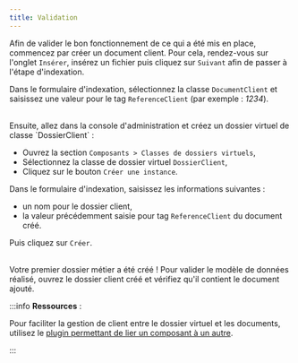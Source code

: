 ```yaml
---
title: Validation
---
```


Afin de valider le bon fonctionnement de ce qui a été mis en place, commencez par créer un document client.
Pour cela, rendez-vous sur l'onglet `Insérer`, insérez un fichier puis cliquez sur `Suivant` afin de passer à l'étape d'indexation.

Dans le formulaire d'indexation, sélectionnez la classe `DocumentClient` et saisissez une valeur pour le tag `ReferenceClient` (par exemple : _1234_).

<br/>
Ensuite, allez dans la console d'administration et créez un dossier virtuel de classe `DossierClient` :

* Ouvrez la section `Composants > Classes de dossiers virtuels`,
* Sélectionnez la classe de dossier virtuel `DossierClient`,
* Cliquez sur le bouton `Créer une instance`.

Dans le formulaire d'indexation, saisissez les informations suivantes :

* un nom pour le dossier client,
* la valeur précédemment saisie pour tag `ReferenceClient` du document créé.

Puis cliquez sur `Créer`.

<br/>
Votre premier dossier métier a été créé !
Pour valider le modèle de données réalisé, ouvrez le dossier client créé et vérifiez qu'il contient le document ajouté.

:::info
__Ressources__ :

Pour faciliter la gestion de client entre le dossier virtuel et les documents, utilisez le [plugin permettant de lier un composant à un autre](broken-link.md).

:::

<!--:::info
Retrouvez le module de scope correspondant à cette formation [ici](broken-link.md) 
:::-->